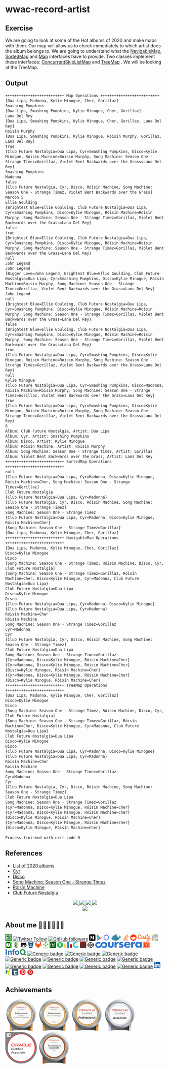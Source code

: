 # wwac-record-artist

## Exercise

We are going to look at some of the Hot albums of 2020 and make maps with them. Our map will allow us to check immediately to which artist does the album belongs to. We are going to understand what
the [NavigableMap](https://docs.oracle.com/en/java/javase/11/docs/api/java.base/java/util/NavigableMap.html), [SortedMap](https://docs.oracle.com/en/java/javase/11/docs/api/java.base/java/util/SortedMap.html) and [Map](https://docs.oracle.com/en/java/javase/11/docs/api/java.base/java/util/Map.html)
interfaces have to provide. Two classes implement these interfaces: [ConcurrentSkipListMap](https://docs.oracle.com/en/java/javase/11/docs/api/java.base/java/util/concurrent/ConcurrentSkipListMap.html) and [TreeMap](https://docs.oracle.com/en/java/javase/11/docs/api/java.base/java/util/TreeMap.html)
. We will be looking at the TreeMap.

## Output

```text
++++++++++++++++++++++++++ Map Operations ++++++++++++++++++++++++++
[Dua Lipa, Madonna, Kylie Minogue, Cher, Gorillaz]
Smashing Pumpkins
[Dua Lipa, Smashing Pumpkins, Kylie Minogue, Cher, Gorillaz]
Lana Del Rey
[Dua Lipa, Smashing Pumpkins, Kylie Minogue, Cher, Gorillaz, Lana Del Rey]
Roisin Murphy
[Dua Lipa, Smashing Pumpkins, Kylie Minogue, Roisin Murphy, Gorillaz, Lana Del Rey]
true
[Club Future Nostalgia=Dua Lipa, Cyr=Smashing Pumpkins, Disco=Kylie Minogue, Róisín Machine=Roisin Murphy, Song Machine: Season One - Strange Timez=Gorillaz, Violet Bent Backwards over the Grass=Lana Del Rey]
Smashing Pumpkins
Madonna
false
[Club Future Nostalgia, Cyr, Disco, Róisín Machine, Song Machine: Season One - Strange Timez, Violet Bent Backwards over the Grass]
Maroon 5
Ellie Goulding
{Brightest Blue=Ellie Goulding, Club Future Nostalgia=Dua Lipa, Cyr=Smashing Pumpkins, Disco=Kylie Minogue, Róisín Machine=Roisin Murphy, Song Machine: Season One - Strange Timez=Gorillaz, Violet Bent Backwards over the Grass=Lana Del Rey}
false
true
{Brightest Blue=Ellie Goulding, Club Future Nostalgia=Dua Lipa, Cyr=Smashing Pumpkins, Disco=Kylie Minogue, Róisín Machine=Roisin Murphy, Song Machine: Season One - Strange Timez=Gorillaz, Violet Bent Backwards over the Grass=Lana Del Rey}
null
John Legend
John Legend
[Bigger Love=John Legend, Brightest Blue=Ellie Goulding, Club Future Nostalgia=Dua Lipa, Cyr=Smashing Pumpkins, Disco=Kylie Minogue, Róisín Machine=Roisin Murphy, Song Machine: Season One - Strange Timez=Gorillaz, Violet Bent Backwards over the Grass=Lana Del Rey]
John Legend
null
{Brightest Blue=Ellie Goulding, Club Future Nostalgia=Dua Lipa, Cyr=Smashing Pumpkins, Disco=Kylie Minogue, Róisín Machine=Roisin Murphy, Song Machine: Season One - Strange Timez=Gorillaz, Violet Bent Backwards over the Grass=Lana Del Rey}
false
{Brightest Blue=Ellie Goulding, Club Future Nostalgia=Dua Lipa, Cyr=Smashing Pumpkins, Disco=Kylie Minogue, Róisín Machine=Roisin Murphy, Song Machine: Season One - Strange Timez=Gorillaz, Violet Bent Backwards over the Grass=Lana Del Rey}
true
{Club Future Nostalgia=Dua Lipa, Cyr=Smashing Pumpkins, Disco=Kylie Minogue, Róisín Machine=Roisin Murphy, Song Machine: Season One - Strange Timez=Gorillaz, Violet Bent Backwards over the Grass=Lana Del Rey}
null
Kylie Minogue
{Club Future Nostalgia=Dua Lipa, Cyr=Smashing Pumpkins, Disco=Madonna, Róisín Machine=Roisin Murphy, Song Machine: Season One - Strange Timez=Gorillaz, Violet Bent Backwards over the Grass=Lana Del Rey}
true
{Club Future Nostalgia=Dua Lipa, Cyr=Smashing Pumpkins, Disco=Kylie Minogue, Róisín Machine=Roisin Murphy, Song Machine: Season One - Strange Timez=Gorillaz, Violet Bent Backwards over the Grass=Lana Del Rey}
6
Album: Club Future Nostalgia, Artist: Dua Lipa
Album: Cyr, Artist: Smashing Pumpkins
Album: Disco, Artist: Kylie Minogue
Album: Róisín Machine, Artist: Roisin Murphy
Album: Song Machine: Season One - Strange Timez, Artist: Gorillaz
Album: Violet Bent Backwards over the Grass, Artist: Lana Del Rey
++++++++++++++++++++++++++ SortedMap Operations ++++++++++++++++++++++++++
null
[Club Future Nostalgia=Dua Lipa, Cyr=Madonna, Disco=Kylie Minogue, Róisín Machine=Cher, Song Machine: Season One - Strange Timez=Gorillaz]
Club Future Nostalgia
{Club Future Nostalgia=Dua Lipa, Cyr=Madonna}
[Club Future Nostalgia, Cyr, Disco, Róisín Machine, Song Machine: Season One - Strange Timez]
Song Machine: Season One - Strange Timez
{Club Future Nostalgia=Dua Lipa, Cyr=Madonna, Disco=Kylie Minogue, Róisín Machine=Cher}
{Song Machine: Season One - Strange Timez=Gorillaz}
[Dua Lipa, Madonna, Kylie Minogue, Cher, Gorillaz]
++++++++++++++++++++++++++ NavigableMap Operations ++++++++++++++++++++++++++
[Dua Lipa, Madonna, Kylie Minogue, Cher, Gorillaz]
Disco=Kylie Minogue
Disco
[Song Machine: Season One - Strange Timez, Róisín Machine, Disco, Cyr, Club Future Nostalgia]
{Song Machine: Season One - Strange Timez=Gorillaz, Róisín Machine=Cher, Disco=Kylie Minogue, Cyr=Madonna, Club Future Nostalgia=Dua Lipa}
Club Future Nostalgia=Dua Lipa
Disco=Kylie Minogue
Disco
{Club Future Nostalgia=Dua Lipa, Cyr=Madonna, Disco=Kylie Minogue}
{Club Future Nostalgia=Dua Lipa, Cyr=Madonna}
Róisín Machine=Cher
Róisín Machine
Song Machine: Season One - Strange Timez=Gorillaz
Cyr=Madonna
Cyr
[Club Future Nostalgia, Cyr, Disco, Róisín Machine, Song Machine: Season One - Strange Timez]
Club Future Nostalgia=Dua Lipa
Song Machine: Season One - Strange Timez=Gorillaz
{Cyr=Madonna, Disco=Kylie Minogue, Róisín Machine=Cher}
{Cyr=Madonna, Disco=Kylie Minogue, Róisín Machine=Cher}
{Disco=Kylie Minogue, Róisín Machine=Cher}
{Cyr=Madonna, Disco=Kylie Minogue, Róisín Machine=Cher}
{Disco=Kylie Minogue, Róisín Machine=Cher}
++++++++++++++++++++++++++ TreeMap Operations ++++++++++++++++++++++++++
[Dua Lipa, Madonna, Kylie Minogue, Cher, Gorillaz]
Disco=Kylie Minogue
Disco
[Song Machine: Season One - Strange Timez, Róisín Machine, Disco, Cyr, Club Future Nostalgia]
{Song Machine: Season One - Strange Timez=Gorillaz, Róisín Machine=Cher, Disco=Kylie Minogue, Cyr=Madonna, Club Future Nostalgia=Dua Lipa}
Club Future Nostalgia=Dua Lipa
Disco=Kylie Minogue
Disco
{Club Future Nostalgia=Dua Lipa, Cyr=Madonna, Disco=Kylie Minogue}
{Club Future Nostalgia=Dua Lipa, Cyr=Madonna}
Róisín Machine=Cher
Róisín Machine
Song Machine: Season One - Strange Timez=Gorillaz
Cyr=Madonna
Cyr
[Club Future Nostalgia, Cyr, Disco, Róisín Machine, Song Machine: Season One - Strange Timez]
Club Future Nostalgia=Dua Lipa
Song Machine: Season One - Strange Timez=Gorillaz
{Cyr=Madonna, Disco=Kylie Minogue, Róisín Machine=Cher}
{Cyr=Madonna, Disco=Kylie Minogue, Róisín Machine=Cher}
{Disco=Kylie Minogue, Róisín Machine=Cher}
{Cyr=Madonna, Disco=Kylie Minogue, Róisín Machine=Cher}
{Disco=Kylie Minogue, Róisín Machine=Cher}

Process finished with exit code 0
```

## References

- [List of 2020 albums](https://en.wikipedia.org/wiki/List_of_2020_albums)
- [Cyr](https://en.wikipedia.org/wiki/Cyr_(album))
- [Disco](https://en.wikipedia.org/wiki/Disco_(Kylie_Minogue_album))
- [Song Machine: Season One - Strange Timez](https://en.wikipedia.org/wiki/Song_Machine,_Season_One:_Strange_Timez)
- [Róisín Machine](https://en.wikipedia.org/wiki/R%C3%B3is%C3%ADn_Machine)
- [Club Future Nostalgia](https://en.wikipedia.org/wiki/Club_Future_Nostalgia)

<div align="center">
      <a href="https://www.youtube.com/watch?v=2AN_GRWlU7k">
         <img 
              src="https://img.youtube.com/vi/2AN_GRWlU7k/0.jpg" 
              style="width:10%;">
      </a>
      <a href="https://www.youtube.com/watch?v=l73FJBnjp28">
         <img 
              src="https://img.youtube.com/vi/l73FJBnjp28/0.jpg" 
              style="width:10%;">
      </a>
      <a href="https://www.youtube.com/watch?v=bbA5p54Rw2M">
         <img 
              src="https://img.youtube.com/vi/bbA5p54Rw2M/0.jpg" 
              style="width:10%;">
      </a>
      <a href="https://www.youtube.com/watch?v=oEzBd-UCtNQ">
         <img 
              src="https://img.youtube.com/vi/oEzBd-UCtNQ/0.jpg" 
              style="width:10%;">
      </a>
</div>
<div align="center">
      <a href="https://www.youtube.com/watch?v=m5lp8S-YgrQ">
         <img 
              src="https://img.youtube.com/vi/m5lp8S-YgrQ/0.jpg" 
              style="width:10%;">
      </a>
</div>

## About me 👨🏽‍💻🚀🏳️‍🌈

[![alt text](https://raw.githubusercontent.com/jesperancinha/project-signer/master/project-signer-templates/icons-20/JEOrgLogo-20.png "João Esperancinha Homepage")](http://joaofilipesabinoesperancinha.nl)
[![Twitter Follow](https://img.shields.io/twitter/follow/joaofse?label=João%20Esperancinha&style=social "Twitter")](https://twitter.com/joaofse)
[![GitHub followers](https://img.shields.io/github/followers/jesperancinha.svg?label=jesperancinha&style=social "GitHub")](https://github.com/jesperancinha)
[![alt text](https://raw.githubusercontent.com/jesperancinha/project-signer/master/project-signer-templates/icons-20/medium-20.png "Medium")](https://medium.com/@jofisaes)
[![alt text](https://raw.githubusercontent.com/jesperancinha/project-signer/master/project-signer-templates/icons-20/google-apps-20.png "Google Apps")](https://play.google.com/store/apps/developer?id=Joao+Filipe+Sabino+Esperancinha)
[![alt text](https://raw.githubusercontent.com/jesperancinha/project-signer/master/project-signer-templates/icons-20/sonatype-20.png "Sonatype Search Repos")](https://search.maven.org/search?q=org.jesperancinha)
[![alt text](https://raw.githubusercontent.com/jesperancinha/project-signer/master/project-signer-templates/icons-20/docker-20.png "Docker Images")](https://hub.docker.com/u/jesperancinha)
[![alt text](https://raw.githubusercontent.com/jesperancinha/project-signer/master/project-signer-templates/icons-20/stack-overflow-20.png)](https://stackoverflow.com/users/3702839/joao-esperancinha)
[![alt text](https://raw.githubusercontent.com/jesperancinha/project-signer/master/project-signer-templates/icons-20/reddit-20.png "Reddit")](https://www.reddit.com/user/jesperancinha/)
[![alt text](https://raw.githubusercontent.com/jesperancinha/project-signer/master/project-signer-templates/icons-20/credly-20.png "Credly")](https://www.credly.com/users/joao-esperancinha)
[![alt text](https://raw.githubusercontent.com/jesperancinha/project-signer/master/project-signer-templates/icons-20/devto-20.png "Dev To")](https://dev.to/jofisaes)
[![alt text](https://raw.githubusercontent.com/jesperancinha/project-signer/master/project-signer-templates/icons-20/hackernoon-20.jpeg "Hackernoon")](https://hackernoon.com/@jesperancinha)
[![alt text](https://raw.githubusercontent.com/jesperancinha/project-signer/master/project-signer-templates/icons-20/codeproject-20.png "Code Project")](https://www.codeproject.com/Members/jesperancinha)
[![alt text](https://raw.githubusercontent.com/jesperancinha/project-signer/master/project-signer-templates/icons-20/github-20.png "GitHub")](https://github.com/jesperancinha)
[![alt text](https://raw.githubusercontent.com/jesperancinha/project-signer/master/project-signer-templates/icons-20/bitbucket-20.png "BitBucket")](https://bitbucket.org/jesperancinha)
[![alt text](https://raw.githubusercontent.com/jesperancinha/project-signer/master/project-signer-templates/icons-20/gitlab-20.png "GitLab")](https://gitlab.com/jesperancinha)
[![alt text](https://raw.githubusercontent.com/jesperancinha/project-signer/master/project-signer-templates/icons-20/bintray-20.png "BinTray")](https://bintray.com/jesperancinha)
[![alt text](https://raw.githubusercontent.com/jesperancinha/project-signer/master/project-signer-templates/icons-20/free-code-camp-20.jpg "FreeCodeCamp")](https://www.freecodecamp.org/jofisaes)
[![alt text](https://raw.githubusercontent.com/jesperancinha/project-signer/master/project-signer-templates/icons-20/hackerrank-20.png "HackerRank")](https://www.hackerrank.com/jofisaes)
[![alt text](https://raw.githubusercontent.com/jesperancinha/project-signer/master/project-signer-templates/icons-20/codeforces-20.png "Code Forces")](https://codeforces.com/profile/jesperancinha)
[![alt text](https://raw.githubusercontent.com/jesperancinha/project-signer/master/project-signer-templates/icons-20/codebyte-20.png "Codebyte")](https://coderbyte.com/profile/jesperancinha)
[![alt text](https://raw.githubusercontent.com/jesperancinha/project-signer/master/project-signer-templates/icons-20/codewars-20.png "CodeWars")](https://www.codewars.com/users/jesperancinha)
[![alt text](https://raw.githubusercontent.com/jesperancinha/project-signer/master/project-signer-templates/icons-20/codepen-20.png "Code Pen")](https://codepen.io/jesperancinha)
[![alt text](https://raw.githubusercontent.com/jesperancinha/project-signer/master/project-signer-templates/icons-20/coursera-20.png "Coursera")](https://www.coursera.org/user/da3ff90299fa9297e283ee8e65364ffb)
[![alt text](https://raw.githubusercontent.com/jesperancinha/project-signer/master/project-signer-templates/icons-20/hacker-news-20.png "Hacker News")](https://news.ycombinator.com/user?id=jesperancinha)
[![alt text](https://raw.githubusercontent.com/jesperancinha/project-signer/master/project-signer-templates/icons-20/infoq-20.png "InfoQ")](https://www.infoq.com/profile/Joao-Esperancinha.2/)
[![Generic badge](https://img.shields.io/static/v1.svg?label=Articles&message=Across%20The%20Web&color=purple)](https://github.com/jesperancinha/project-signer/blob/master/project-signer-templates/Articles.md)
[![Generic badge](https://img.shields.io/static/v1.svg?label=Homepage&message=Time%20Disruption%20Studios&color=6495ED)](http://tds.joaofilipesabinoesperancinha.nl/)
[![Generic badge](https://img.shields.io/static/v1.svg?label=Homepage&message=Image%20Train%20Filters&color=6495ED)](http://itf.joaofilipesabinoesperancinha.nl/)
[![Generic badge](https://img.shields.io/static/v1.svg?label=Homepage&message=MancalaJE&color=6495ED)](http://mancalaje.joaofilipesabinoesperancinha.nl/)
[![Generic badge](https://img.shields.io/static/v1.svg?label=All%20Badges&message=Badges&color=red)](https://github.com/jesperancinha/project-signer/blob/master/project-signer-templates/Badges.md)
[![Generic badge](https://img.shields.io/static/v1.svg?label=Status&message=Project%20Status&color=red)](https://github.com/jesperancinha/project-signer/blob/master/project-signer-templates/Status.md)
[![Generic badge](https://img.shields.io/static/v1.svg?label=GitHub&message=ITF%20Chartizate%20Android&color=yellow)](https://github.com/JEsperancinhaOrg/itf-chartizate-android)
[![Generic badge](https://img.shields.io/static/v1.svg?label=GitHub&message=ITF%20Chartizate%20Java&color=yellow)](https://github.com/JEsperancinhaOrg/itf-chartizate-modules/tree/master/itf-chartizate-java)
[![Generic badge](https://img.shields.io/static/v1.svg?label=GitHub&message=ITF%20Chartizate%20API&color=yellow)](https://github.com/JEsperancinhaOrg/itf-chartizate/tree/master/itf-chartizate-api)
[![Generic badge](https://img.shields.io/static/v1.svg?label=GitHub&message=Markdowner%20Core&color=yellow)](https://github.com/jesperancinha/markdowner/tree/master/markdowner-core)
[![Generic badge](https://img.shields.io/static/v1.svg?label=GitHub&message=Markdowner%20Filter&color=yellow)](https://github.com/jesperancinha/markdowner/tree/master/markdowner-filter)
[![alt text](https://raw.githubusercontent.com/jesperancinha/project-signer/master/project-signer-templates/icons-20/linkedin-20.png "LinkedIn")](https://www.linkedin.com/in/joaoesperancinha/)
[![alt text](https://raw.githubusercontent.com/jesperancinha/project-signer/master/project-signer-templates/icons-20/xing-20.png "Xing")](https://www.xing.com/profile/Joao_Esperancinha/cv)
[![alt text](https://raw.githubusercontent.com/jesperancinha/project-signer/master/project-signer-templates/icons-20/tumblr-20.png "Tumblr")](https://jofisaes.tumblr.com/)
[![alt text](https://raw.githubusercontent.com/jesperancinha/project-signer/master/project-signer-templates/icons-20/pinterest-20.png "Pinterest")](https://nl.pinterest.com/jesperancinha/)
[![alt text](https://raw.githubusercontent.com/jesperancinha/project-signer/master/project-signer-templates/icons-20/quora-20.png "Quora")](https://nl.quora.com/profile/Jo%C3%A3o-Esperancinha)

## Achievements

[![Oracle Certified Professional, JEE 7 Developer](https://raw.githubusercontent.com/jesperancinha/project-signer/master/project-signer-templates/badges/oracle-certified-professional-java-ee-7-application-developer-100.png "Oracle Certified Professional, JEE7 Developer")](https://www.credly.com/badges/27a14e06-f591-4105-91ca-8c3215ef39a2)
[![Oracle Certified Professional, Java SE 11 Programmer](https://raw.githubusercontent.com/jesperancinha/project-signer/master/project-signer-templates/badges/oracle-certified-professional-java-se-11-developer-100.png "Oracle Certified Professional, Java SE 11 Programmer")](https://www.credly.com/badges/87609d8e-27c5-45c9-9e42-60a5e9283280)
[![Oracle Certified Professional, Java SE 8 Programmer](https://raw.githubusercontent.com/jesperancinha/project-signer/master/project-signer-templates/badges/oracle-certified-professional-java-se-8-programmer-100.png "Oracle Certified Professional, Java SE 8 Programmer")](https://www.credly.com/badges/92e036f5-4e11-4cff-9935-3e62266d2074)
[![Oracle Certified Associate, Java SE 8 Programmer](https://raw.githubusercontent.com/jesperancinha/project-signer/master/project-signer-templates/badges/oracle-certified-associate-java-se-8-programmer-100.png "Oracle Certified Associate, Java SE 8 Programmer")](https://www.credly.com/badges/a206436d-6fd8-4ca1-8feb-38a838446ee7)
[![Oracle Certified Associate, Java SE 7 Programmer](https://raw.githubusercontent.com/jesperancinha/project-signer/master/project-signer-templates/badges/oracle-certified-associate-java-se-7-programmer-100.png "Oracle Certified Associate, Java SE 7 Programmer")](https://www.credly.com/badges/f4c6cc1e-cb52-432b-904d-36d266112225)
[![Oracle Certified Junior Associate](https://raw.githubusercontent.com/jesperancinha/project-signer/master/project-signer-templates/badges/oracle-certified-foundations-associate-java-100.png "Oracle Certified Foundations Associate")](https://www.credly.com/badges/6db92c1e-7bca-4856-9543-0d5ed0182794)
